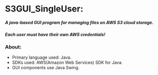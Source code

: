 # S3GUI_SingleUser:
##### A java-based GUI program for managing files on AWS S3 cloud storage.  
**_Each user must have their own AWS credentials!_**

### About:
- Primary language used: Java.
- SDKs used: AWS(Amazon Web Services) SDK for Java.
- GUI components use Java Swing.
